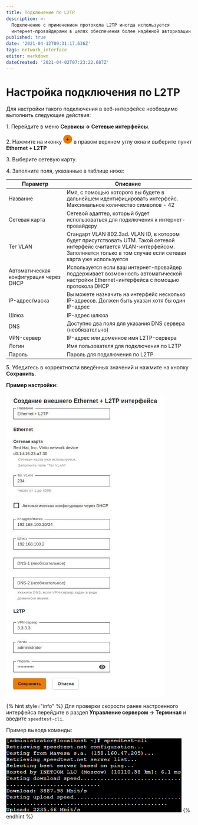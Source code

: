 ```yaml
---
title: Подключение по L2TP
description: >-
  Подключение с применением протокола L2TP иногда используется
  интернет-провайдерами в целях обеспечения более надёжной авторизации.
published: true
date: '2021-04-12T09:31:17.636Z'
tags: network_interface
editor: markdown
dateCreated: '2021-04-02T07:23:22.687Z'
---
```


# Настройка подключения по L2TP

Для настройки такого подключения в веб-интерфейсе необходимо выполнить следующие действия:

1\. Перейдите в меню **Сервисы -> Сетевые интерфейсы**.

2\. Нажмите на иконку ![ok\_with\_icon.png](/.gitbook/assets/ok-with-icon.png) в правом верхнем углу окна и выберите пункт **Ethernet + L2TP**

3\. Выберите сетевую карту.

4\. Заполните поля, указанные в таблице ниже:

| Параметр                               | Описание                                                                                                                                                             |
| -------------------------------------- |----------------------------------------------------------------------------------------------------------------------------------------------------------------------|
| Название                               | Имя, с помощью которого вы будете в дальнейшем идентифицировать интерфейс. Максимальное количество символов - 42                                                     |
| Сетевая карта                          | Сетевой адаптер, который будет использоваться для подключения к интернет-провайдеру                                                                                  |
| Тег VLAN                               | Стандарт VLAN 802.3ad. VLAN ID, в котором будет присутствовать UTM. Такой сетевой интерфейс считается VLAN-интерфейсом. Заполняется только в том случае если сетевая карта уже используется |
| Автоматическая конфигурация через DHCP | Используется если ваш интернет-провайдер поддерживает возможность автоматической настройки Ethernet-интерфейса с помощью протокола DHCP                              |
| IP-адрес/маска                         | Вы можете назначить на интерфейс несколько IP-адресов. Должен быть указан хотя бы один IP-адрес                                                                      |
| Шлюз                                   | IP-адрес шлюза                                                                                                                                                       |
| DNS                                    | Доступно два поля для указания DNS сервера (необязательно)                                                                                                           |
| VPN-сервер                             | IP-адрес или доменное имя L2TP-сервера                                                                                                                               |
| Логин                                  | Имя пользователя для подключения по L2TP                                                                                                                             |
| Пароль                                 | Пароль для подключения по L2TP                                                                                                                                       |

5\. Убедитесь в корректности введённых значений и нажмите на кнопку **Сохранить**.

**Пример настройки:**

![](/.gitbook/assets/ethernet+l2tp.jpg)

{% hint style="info" %}
Для проверки скорости ранее настроенного интерфейса перейдите в раздел **Управление сервером -> Терминал** и введите `speedtest-cli`. 

Пример вывода команды:

![](/.gitbook/assets/ethernet-connection3.png)
{% endhint %}
